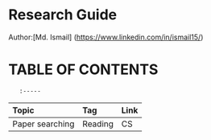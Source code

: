 # Research Guide 
Author:[Md. Ismail] (https://www.linkedin.com/in/ismail15/)
# TABLE OF CONTENTS 
       :-----         
| Topic | Tag| Link |
|:------|:-- | :--  |
|Paper searching| Reading| CS|


